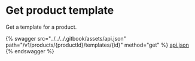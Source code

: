 # Get product template

Get a template for a product.

{% swagger src="../../../.gitbook/assets/api.json" path="/v1/products/{productId}/templates/{id}" method="get" %}
[api.json](../../../.gitbook/assets/api.json)
{% endswagger %}
